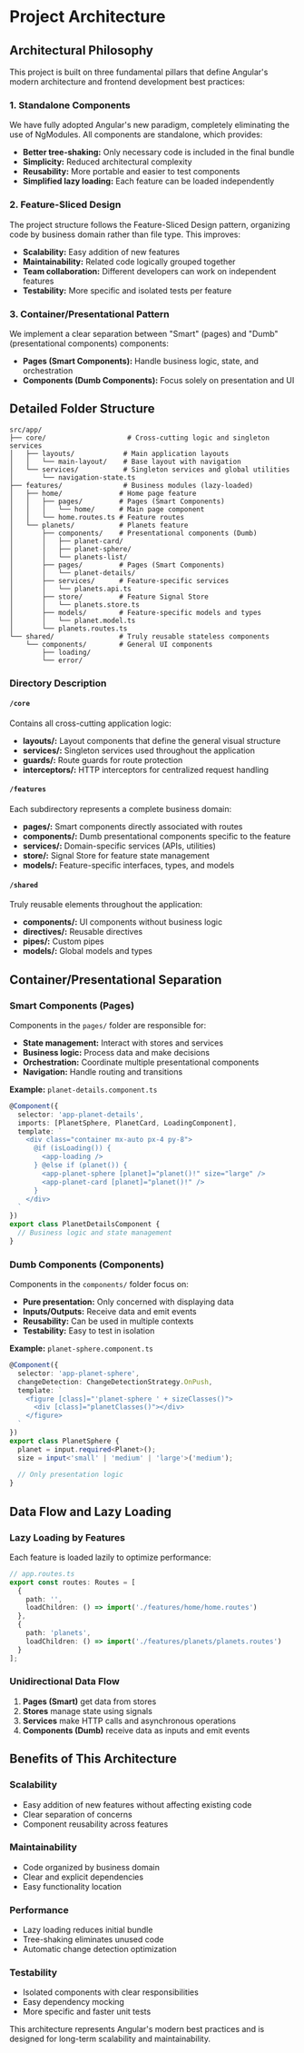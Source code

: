 # Project Architecture

## Architectural Philosophy

This project is built on three fundamental pillars that define Angular's modern architecture and frontend development best practices:

### 1. **Standalone Components**
We have fully adopted Angular's new paradigm, completely eliminating the use of NgModules. All components are standalone, which provides:
- **Better tree-shaking:** Only necessary code is included in the final bundle
- **Simplicity:** Reduced architectural complexity
- **Reusability:** More portable and easier to test components
- **Simplified lazy loading:** Each feature can be loaded independently

### 2. **Feature-Sliced Design**
The project structure follows the Feature-Sliced Design pattern, organizing code by business domain rather than file type. This improves:
- **Scalability:** Easy addition of new features
- **Maintainability:** Related code logically grouped together
- **Team collaboration:** Different developers can work on independent features
- **Testability:** More specific and isolated tests per feature

### 3. **Container/Presentational Pattern**
We implement a clear separation between "Smart" (pages) and "Dumb" (presentational components) components:
- **Pages (Smart Components):** Handle business logic, state, and orchestration
- **Components (Dumb Components):** Focus solely on presentation and UI

## Detailed Folder Structure

```
src/app/
├── core/                    # Cross-cutting logic and singleton services
│   ├── layouts/            # Main application layouts
│   │   └── main-layout/    # Base layout with navigation
│   └── services/           # Singleton services and global utilities
│       └── navigation-state.ts
├── features/               # Business modules (lazy-loaded)
│   ├── home/              # Home page feature
│   │   ├── pages/         # Pages (Smart Components)
│   │   │   └── home/      # Main page component
│   │   └── home.routes.ts # Feature routes
│   └── planets/           # Planets feature
│       ├── components/    # Presentational components (Dumb)
│       │   ├── planet-card/
│       │   ├── planet-sphere/
│       │   └── planets-list/
│       ├── pages/         # Pages (Smart Components)
│       │   └── planet-details/
│       ├── services/      # Feature-specific services
│       │   └── planets.api.ts
│       ├── store/         # Feature Signal Store
│       │   └── planets.store.ts
│       ├── models/        # Feature-specific models and types
│       │   └── planet.model.ts
│       └── planets.routes.ts
└── shared/                # Truly reusable stateless components
    └── components/        # General UI components
        ├── loading/
        └── error/
```

### Directory Description

#### `/core`
Contains all cross-cutting application logic:
- **layouts/:** Layout components that define the general visual structure
- **services/:** Singleton services used throughout the application
- **guards/:** Route guards for route protection
- **interceptors/:** HTTP interceptors for centralized request handling

#### `/features`
Each subdirectory represents a complete business domain:
- **pages/:** Smart components directly associated with routes
- **components/:** Dumb presentational components specific to the feature
- **services/:** Domain-specific services (APIs, utilities)
- **store/:** Signal Store for feature state management
- **models/:** Feature-specific interfaces, types, and models

#### `/shared`
Truly reusable elements throughout the application:
- **components/:** UI components without business logic
- **directives/:** Reusable directives
- **pipes/:** Custom pipes
- **models/:** Global models and types

## Container/Presentational Separation

### Smart Components (Pages)
Components in the `pages/` folder are responsible for:
- **State management:** Interact with stores and services
- **Business logic:** Process data and make decisions
- **Orchestration:** Coordinate multiple presentational components
- **Navigation:** Handle routing and transitions

**Example:** `planet-details.component.ts`
```typescript
@Component({
  selector: 'app-planet-details',
  imports: [PlanetSphere, PlanetCard, LoadingComponent],
  template: `
    <div class="container mx-auto px-4 py-8">
      @if (isLoading()) {
        <app-loading />
      } @else if (planet()) {
        <app-planet-sphere [planet]="planet()!" size="large" />
        <app-planet-card [planet]="planet()!" />
      }
    </div>
  `
})
export class PlanetDetailsComponent {
  // Business logic and state management
}
```

### Dumb Components (Components)
Components in the `components/` folder focus on:
- **Pure presentation:** Only concerned with displaying data
- **Inputs/Outputs:** Receive data and emit events
- **Reusability:** Can be used in multiple contexts
- **Testability:** Easy to test in isolation

**Example:** `planet-sphere.component.ts`
```typescript
@Component({
  selector: 'app-planet-sphere',
  changeDetection: ChangeDetectionStrategy.OnPush,
  template: `
    <figure [class]="'planet-sphere ' + sizeClasses()">
      <div [class]="planetClasses()"></div>
    </figure>
  `
})
export class PlanetSphere {
  planet = input.required<Planet>();
  size = input<'small' | 'medium' | 'large'>('medium');
  
  // Only presentation logic
}
```

## Data Flow and Lazy Loading

### Lazy Loading by Features
Each feature is loaded lazily to optimize performance:

```typescript
// app.routes.ts
export const routes: Routes = [
  {
    path: '',
    loadChildren: () => import('./features/home/home.routes')
  },
  {
    path: 'planets',
    loadChildren: () => import('./features/planets/planets.routes')
  }
];
```

### Unidirectional Data Flow
1. **Pages (Smart)** get data from stores
2. **Stores** manage state using signals
3. **Services** make HTTP calls and asynchronous operations
4. **Components (Dumb)** receive data as inputs and emit events

## Benefits of This Architecture

### Scalability
- Easy addition of new features without affecting existing code
- Clear separation of concerns
- Component reusability across features

### Maintainability
- Code organized by business domain
- Clear and explicit dependencies
- Easy functionality location

### Performance
- Lazy loading reduces initial bundle
- Tree-shaking eliminates unused code
- Automatic change detection optimization

### Testability
- Isolated components with clear responsibilities
- Easy dependency mocking
- More specific and faster unit tests

This architecture represents Angular's modern best practices and is designed for long-term scalability and maintainability.
